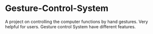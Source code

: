 # Gesture-Control-System
A project on controlling the computer functions by hand gestures. Very helpful for users. Gesture control System have different features.
